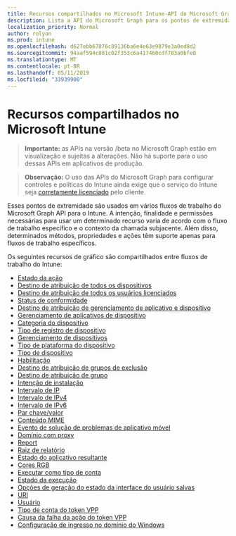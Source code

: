 ```yaml
---
title: Recursos compartilhados no Microsoft Intune-API do Microsoft Graph
description: Lista a API do Microsoft Graph para os pontos de extremidade do Intune (REST) que dão suporte a vários fluxos de trabalho para uma organização de locatário.
localization_priority: Normal
author: rolyon
ms.prod: intune
ms.openlocfilehash: d627ebb67876c89136ba6e4e63e9879e3a0ed8d2
ms.sourcegitcommit: 94aaf594c881c02f353c6a417460cdf783a0bfe0
ms.translationtype: MT
ms.contentlocale: pt-BR
ms.lasthandoff: 05/11/2019
ms.locfileid: "33939900"
---
```

# <a name="shared-resources-in-microsoft-intune"></a>Recursos compartilhados no Microsoft Intune

> **Importante:** as APIs na versão /beta no Microsoft Graph estão em visualização e sujeitas a alterações. Não há suporte para o uso dessas APIs em aplicativos de produção.

> **Observação:** O uso das APIs do Microsoft Graph para configurar controles e políticas do Intune ainda exige que o serviço do Intune seja [corretamente licenciado](https://www.microsoft.com/en-us/cloud-platform/microsoft-intune-pricing) pelo cliente.

Esses pontos de extremidade são usados em vários fluxos de trabalho do Microsoft Graph API para o Intune.  A intenção, finalidade e permissões necessárias para usar um determinado recurso varia de acordo com o fluxo de trabalho específico e o contexto da chamada subjacente.  Além disso, determinados métodos, propriedades e ações têm suporte apenas para fluxos de trabalho específicos.

Os seguintes recursos de gráfico são compartilhados entre fluxos de trabalho do Intune:

- [Estado da ação](intune-shared-actionstate.md)
- [Destino de atribuição de todos os dispositivos](intune-shared-alldevicesassignmenttarget.md)
- [Destino de atribuição de todos os usuários licenciados](intune-shared-alllicensedusersassignmenttarget.md)
- [Status de conformidade](intune-shared-compliancestatus.md)
- [Destino de atribuição de gerenciamento de aplicativo e dispositivo](intune-shared-deviceandappmanagementassignmenttarget.md)
- [Gerenciamento de aplicativos de dispositivo](intune-shared-deviceappmanagement.md)
- [Categoria do dispositivo](intune-shared-devicecategory.md)
- [Tipo de registro de dispositivo](intune-shared-deviceenrollmenttype.md)
- [Gerenciamento de dispositivos](intune-shared-devicemanagement.md)
- [Tipo de plataforma do dispositivo](intune-shared-deviceplatformtype.md)
- [Tipo de dispositivo](intune-shared-devicetype.md)
- [Habilitação](intune-shared-enablement.md)
- [Destino de atribuição de grupos de exclusão](intune-shared-exclusiongroupassignmenttarget.md)
- [Destino de atribuição de grupo](intune-shared-groupassignmenttarget.md)
- [Intenção de instalação](intune-shared-installintent.md)
- [Intervalo de IP](intune-shared-iprange.md)
- [Intervalo de IPv4](intune-shared-ipv4range.md)
- [Intervalo de IPv6](intune-shared-ipv6range.md)
- [Par chave/valor](intune-shared-keyvaluepair.md)
- [Conteúdo MIME](intune-shared-mimecontent.md)
- [Evento de solução de problemas de aplicativo móvel](intune-shared-mobileapptroubleshootingevent.md)
- [Domínio com proxy](intune-shared-proxieddomain.md)
- [Report](intune-shared-report.md)
- [Raiz de relatório](intune-shared-reportroot.md)
- [Estado do aplicativo resultante](intune-shared-resultantappstate.md)
- [Cores RGB](intune-shared-rgbcolor.md)
- [Executar como tipo de conta](intune-shared-runasaccounttype.md)
- [Estado da execução](intune-shared-runstate.md)
- [Opções de geração do estado da interface do usuário salvas](intune-shared-saveduistategenerationoptions.md)
- [URI](intune-shared-uri.md)
- [Usuário](intune-shared-user.md)
- [Tipo de conta do token VPP](intune-shared-vpptokenaccounttype.md)
- [Causa da falha da ação do token VPP](intune-shared-vpptokenactionfailurereason.md)
- [Configuração de ingresso no domínio do Windows](intune-shared-windowsdomainjoinconfiguration.md)
